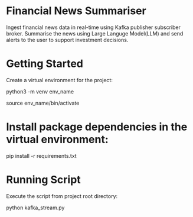 # Financial News Summariser
Ingest financial news data in real-time using Kafka publisher subscriber broker. Summarise the news using Large Languge Model(LLM) and send alerts to the user to support investment decisions.

# Getting Started
Create a virtual environment for the project:

python3 -m venv env_name

source env_name/bin/activate

# Install package dependencies in the virtual environment:

pip install -r requirements.txt

# Running Script
Execute the script from project root directory:

python kafka_stream.py
